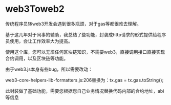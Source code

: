 # web3Toweb2

传统程序员转web3开发会遇到很多瓶颈，对于gas等都很难去理解。

基于这几年对于同事的辅助，我总结了些功能，封装成http请求的形式提供给程序员使用，会让工作效率大为提高。



使用这个库，您可以无须任何区块链知识，不需要web3，直接调用接口直接实现合约调用，以及区块链等功能。



由于web3.js本身有些bug，所以需要改动：

web3-core-helpers-lib-formatters.js:206替换为：tx.gas = tx.gas.toString();



此封装做了基础功能，需要您根据您自己业务情况替换代码内部的合约地址，abi等信息
